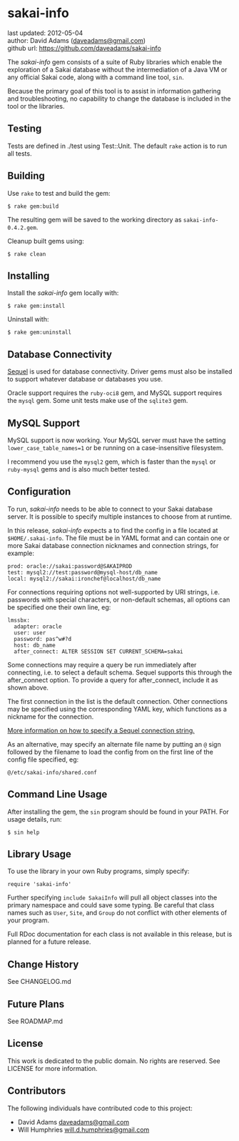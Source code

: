 # sakai-info #

last updated: 2012-05-04  
author: David Adams (daveadams@gmail.com)  
github url: https://github.com/daveadams/sakai-info

The *sakai-info* gem consists of a suite of Ruby libraries which enable the
exploration of a Sakai database without the intermediation of a Java VM or
any official Sakai code, along with a command line tool, `sin`.

Because the primary goal of this tool is to assist in information gathering
and troubleshooting, no capability to change the database is included in the
tool or the libraries.

## Testing ##

Tests are defined in ./test using Test::Unit. The default `rake` action is to
run all tests.

## Building ##

Use `rake` to test and build the gem:

    $ rake gem:build

The resulting gem will be saved to the working directory as
`sakai-info-0.4.2.gem`.

Cleanup built gems using:

    $ rake clean

## Installing ##

Install the *sakai-info* gem locally with:

    $ rake gem:install

Uninstall with:

    $ rake gem:uninstall

## Database Connectivity ##

[Sequel](http://sequel.rubyforge.org) is used for database connectivity. Driver
gems must also be installed to support whatever database or databases you use.

Oracle support requires the `ruby-oci8` gem, and MySQL support requires the
`mysql` gem. Some unit tests make use of the `sqlite3` gem.

## MySQL Support ##

MySQL support is now working. Your MySQL server must have the setting
`lower_case_table_names=1` or be running on a case-insensitive filesystem.

I recommend you use the `mysql2` gem, which is faster than the `mysql` or
`ruby-mysql` gems and is also much better tested.

## Configuration ##

To run, *sakai-info* needs to be able to connect to your Sakai database server.
It is possible to specify multiple instances to choose from at runtime.

In this release, *sakai-info* expects a to find the config in a file located at
`$HOME/.sakai-info`. The file must be in YAML format and can contain one or
more Sakai database connection nicknames and connection strings, for example:

    prod: oracle://sakai:password@SAKAIPROD
    test: mysql2://test:password@mysql-host/db_name
    local: mysql2://sakai:ironchef@localhost/db_name

For connections requiring options not well-supported by URI strings,
i.e. passwords with special characters, or non-default schemas, 
all options can be specified one their own line, eg:

    lmssbx:
      adapter: oracle
      user: user
      password: pas^w#?d
      host: db_name
      after_connect: ALTER SESSION SET CURRENT_SCHEMA=sakai

Some connections may require a query be run immediately after connecting, i.e.
to select a default schema. Sequel supports this through the after_connect
option. To provide a query for after_connect, include it as shown above.

The first connection in the list is the default connection. Other connections
may be specified using the corresponding YAML key, which functions as a
nickname for the connection.

[More information on how to specify a Sequel connection string.](http://sequel.rubyforge.org/rdoc/files/doc/opening_databases_rdoc.html)

As an alternative, may specify an alternate file name by putting an `@` sign
followed by the filename to load the config from on the first line of
the config file specified, eg:

    @/etc/sakai-info/shared.conf

## Command Line Usage ##

After installing the gem, the `sin` program should be found in your PATH. For
usage details, run:

    $ sin help

## Library Usage ##

To use the library in your own Ruby programs, simply specify:

    require 'sakai-info'

Further specifying `include SakaiInfo` will pull all object classes into the
primary namespace and could save some typing. Be careful that class names such
as `User`, `Site`, and `Group` do not conflict with other elements of your
program.

Full RDoc documentation for each class is not available in this release, but is
planned for a future release.

## Change History ##

See CHANGELOG.md

## Future Plans ##

See ROADMAP.md

## License ##

This work is dedicated to the public domain. No rights are reserved. See
LICENSE for more information.

## Contributors ##

The following individuals have contributed code to this project:

* David Adams <daveadams@gmail.com>
* Will Humphries <will.d.humphries@gmail.com>

